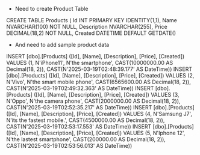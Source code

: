 - Need to create Product Table

CREATE TABLE Products (
Id INT PRIMARY KEY IDENTITY(1,1),
Name NVARCHAR(100) NOT NULL,
Description NVARCHAR(255),
Price DECIMAL(18,2) NOT NULL,
Created DATETIME DEFAULT GETDATE()

- And need to add sample product data

INSERT [dbo].[Products] ([Id], [Name], [Description], [Price], [Created]) VALUES (1, N'iPhone11', N'the smartphone', CAST(10000000.00 AS Decimal(18, 2)), CAST(N'2025-03-19T02:48:39.177' AS DateTime))
INSERT [dbo].[Products] ([Id], [Name], [Description], [Price], [Created]) VALUES (2, N'Vivo', N'the smart mobile phone', CAST(6565600.00 AS Decimal(18, 2)), CAST(N'2025-03-19T02:49:32.363' AS DateTime))
INSERT [dbo].[Products] ([Id], [Name], [Description], [Price], [Created]) VALUES (3, N'Oppo', N'the camera phone', CAST(2000000.00 AS Decimal(18, 2)), CAST(N'2025-03-19T02:52:35.217' AS DateTime))
INSERT [dbo].[Products] ([Id], [Name], [Description], [Price], [Created]) VALUES (4, N'Samsung J7', N'its the fastest mobile.', CAST(4500000.00 AS Decimal(18, 2)), CAST(N'2025-03-19T02:53:17.553' AS DateTime))
INSERT [dbo].[Products] ([Id], [Name], [Description], [Price], [Created]) VALUES (5, N'Iphone 12', N'the lastest smartphone', CAST(200000.00 AS Decimal(18, 2)), CAST(N'2025-03-19T02:53:56.013' AS DateTime))





